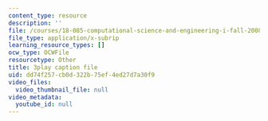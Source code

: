 ```yaml
---
content_type: resource
description: ''
file: /courses/18-085-computational-science-and-engineering-i-fall-2008/dd74f257cb0d322b75ef4ed27d7a30f9_PwKN0blvNkk.srt
file_type: application/x-subrip
learning_resource_types: []
ocw_type: OCWFile
resourcetype: Other
title: 3play caption file
uid: dd74f257-cb0d-322b-75ef-4ed27d7a30f9
video_files:
  video_thumbnail_file: null
video_metadata:
  youtube_id: null
---
```

